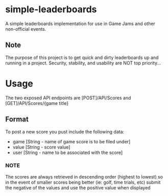 # simple-leaderboards
A simple leaderboards implementation for use in Game Jams and other non-official events.
## Note
The purpose of this project is to get quick and dirty leaderboards up and running in a project.
Security, stability, and usability are NOT top priority...
# Usage
The two exposed API endpoints are [POST]/API/Scores and [GET]/API/Scores/{game title}
## Format
To post a new score you pust include the following data:
- game [String - name of game score is to be filed under]
- value [String - score value]
- user [String - name to be associated with the score]
### NOTE
The scores are always retrieved in descending order (highest to lowest) so in the event of smaller scores being better (ie: golf, time trials, etc) submit the negative of the values and use the positive value when displayed
